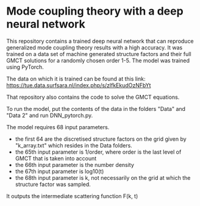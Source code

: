 # Mode coupling theory with a deep neural network

This repository contains a trained deep neural network that can reproduce generalized mode coupling theory results with a high accuracy. 
It was trained on a data set of machine generated structure factors and their full GMCT solutions for a randomly chosen order 1-5. The model was trained using PyTorch.

The data on which it is trained can be found at this link: https://tue.data.surfsara.nl/index.php/s/zlfkEkudOzNFbYt

That repository also contains the code to solve the GMCT equations.


To run the model, put the contents of the data in the folders "Data" and "Data 2" and run DNN_pytorch.py.

The model requires 68 input parameters. 
 - the first 64 are the discretised structure factors on the grid given by "k_array.txt" which resides in the Data folders. 
 - the 65th input parameter is 1/order, where order is the last level of GMCT that is taken into account
 - the 66th input parameter is the number density
 - the 67th input parameter is log10(t)
 - the 68th input parameter is k, not necessarily on the grid at which the structure factor was sampled.
 
 It outputs the intermediate scattering function F(k, t)
